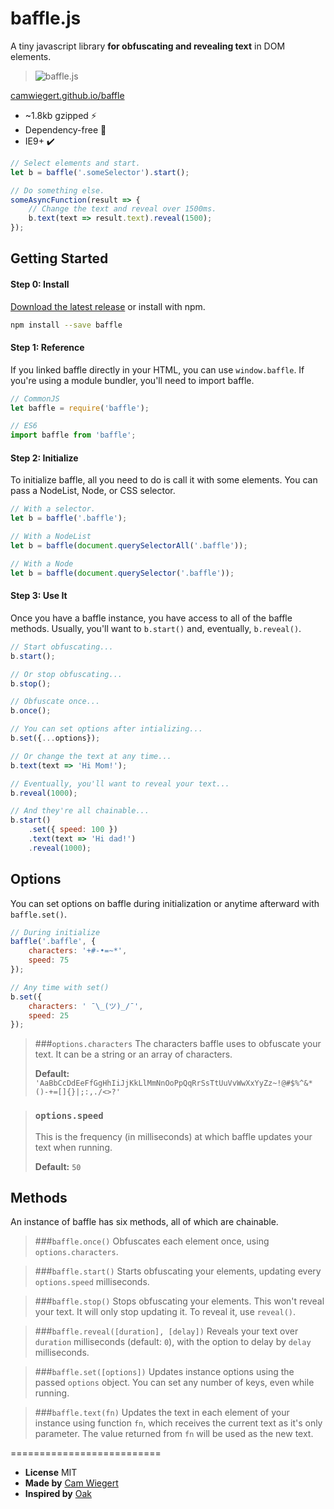 # baffle.js
A tiny javascript library **for obfuscating and revealing text** in DOM elements.

> ![baffle.js](https://camwiegert.github.io/baffle/assets/images/baffle.js.png)

[camwiegert.github.io/baffle](https://camwiegert.github.io/baffle)

- ~1.8kb gzipped :zap:
- Dependency-free :tada:
- IE9+ :heavy_check_mark:

```javascript
// Select elements and start.
let b = baffle('.someSelector').start();

// Do something else.
someAsyncFunction(result => {
    // Change the text and reveal over 1500ms.
    b.text(text => result.text).reveal(1500);
});
```

## Getting Started

#### Step 0: Install

[Download the latest release](https://raw.githubusercontent.com/camwiegert/baffle/master/dist/baffle.min.js) or install with npm.

```sh
npm install --save baffle
```

#### Step 1: Reference
If you linked baffle directly in your HTML, you can use `window.baffle`. If you're using a module bundler, you'll need to import baffle.

```javascript
// CommonJS
let baffle = require('baffle');

// ES6
import baffle from 'baffle';
```

#### Step 2: Initialize
To initialize baffle, all you need to do is call it with some elements. You can pass a NodeList, Node, or CSS selector.

```javascript
// With a selector.
let b = baffle('.baffle');

// With a NodeList
let b = baffle(document.querySelectorAll('.baffle'));

// With a Node
let b = baffle(document.querySelector('.baffle'));
```

#### Step 3: Use It
Once you have a baffle instance, you have access to all of the baffle methods. Usually, you'll want to `b.start()` and, eventually, `b.reveal()`.

```javascript
// Start obfuscating...
b.start();

// Or stop obfuscating...
b.stop();

// Obfuscate once...
b.once();

// You can set options after intializing...
b.set({...options});

// Or change the text at any time...
b.text(text => 'Hi Mom!');

// Eventually, you'll want to reveal your text...
b.reveal(1000);

// And they're all chainable...
b.start()
    .set({ speed: 100 })
    .text(text => 'Hi dad!')
    .reveal(1000);
```

## Options
You can set options on baffle during initialization or anytime afterward with `baffle.set()`.

```javascript
// During initialize
baffle('.baffle', {
    characters: '+#-•=~*',
    speed: 75
});

// Any time with set()
b.set({
    characters: ' ¯\_(ツ)_/¯',
    speed: 25
});
```

> ###`options.characters`
> The characters baffle uses to obfuscate your text. It can be a string or an array of characters.
>
> **Default:** `'AaBbCcDdEeFfGgHhIiJjKkLlMmNnOoPpQqRrSsTtUuVvWwXxYyZz~!@#$%^&*()-+=[]{}|;:,./<>?'`

> ### `options.speed`
> This is the frequency (in milliseconds) at which baffle updates your text when running.
>
> **Default:** `50`

## Methods
An instance of baffle has six methods, all of which are chainable.

> ###`baffle.once()`
> Obfuscates each element once, using `options.characters`.

> ###`baffle.start()`
> Starts obfuscating your elements, updating every `options.speed` milliseconds.

> ###`baffle.stop()`
> Stops obfuscating your elements. This won't reveal your text. It will only stop updating it. To reveal it, use `reveal()`.

> ###`baffle.reveal([duration], [delay])`
> Reveals your text over `duration` milliseconds (default: `0`), with the option to delay by `delay` milliseconds.

> ###`baffle.set([options])`
> Updates instance options using the passed `options` object. You can set any number of keys, even while running.

> ###`baffle.text(fn)`
> Updates the text in each element of your instance using function `fn`, which receives the current text as it's only parameter. The value returned from `fn` will be used as the new text.

==========================

- **License** MIT
- **Made by** [Cam Wiegert](http://camwiegert.com)
- **Inspired by** [Oak](http://oak.is/)

